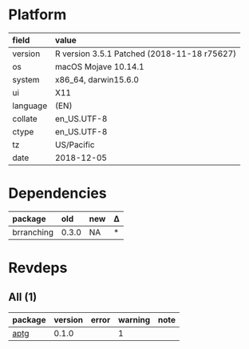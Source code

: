 # Platform

|field    |value                                       |
|:--------|:-------------------------------------------|
|version  |R version 3.5.1 Patched (2018-11-18 r75627) |
|os       |macOS Mojave 10.14.1                        |
|system   |x86_64, darwin15.6.0                        |
|ui       |X11                                         |
|language |(EN)                                        |
|collate  |en_US.UTF-8                                 |
|ctype    |en_US.UTF-8                                 |
|tz       |US/Pacific                                  |
|date     |2018-12-05                                  |

# Dependencies

|package    |old   |new |Δ  |
|:----------|:-----|:---|:--|
|brranching |0.3.0 |NA  |*  |

# Revdeps

## All (1)

|package                  |version |error |warning |note |
|:------------------------|:-------|:-----|:-------|:----|
|[aptg](problems.md#aptg) |0.1.0   |      |1       |     |

